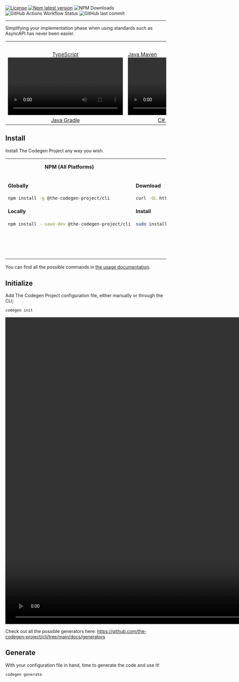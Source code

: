 [![License](https://img.shields.io/github/license/the-codegen-project/cli)](https://github.com/the-codegen-project/cli/blob/master/LICENSE)
[![Npm latest version](https://img.shields.io/npm/v/@the-codegen-project/cli)](https://www.npmjs.com/package/@the-codegen-project/cli)
![NPM Downloads](https://img.shields.io/npm/dw/%40the-codegen-project%2Fcli)
![GitHub Actions Workflow Status](https://img.shields.io/github/actions/workflow/status/the-codegen-project/cli/.github%2Fworkflows%2Fruntime-testing.yml?label=runtime%20testing)
![GitHub last commit](https://img.shields.io/github/last-commit/the-codegen-project/cli)

<!-- ![GitHub Downloads (specific asset, all releases)](https://img.shields.io/github/downloads/the-codegen-project/cli/codegen.x64.pkg?label=MacOS)
![GitHub Downloads (specific asset, all releases)](https://img.shields.io/github/downloads/the-codegen-project/cli/codegen.arm64.pkg?label=MacOS)
![GitHub Downloads (specific asset, all releases)](https://img.shields.io/github/downloads/the-codegen-project/cli/codegen.x86.exe?label=Win)
![GitHub Downloads (specific asset, all releases)](https://img.shields.io/github/downloads/the-codegen-project/cli/codegen.x64.exe?label=Win)
![GitHub Downloads (specific asset, all releases)](https://img.shields.io/github/downloads/the-codegen-project/cli/codegen.tar.gz?label=Linux)
![GitHub Downloads (specific asset, all releases)](https://img.shields.io/github/downloads/the-codegen-project/cli/codegen.deb?label=Linux)
![homebrew downloads](https://img.shields.io/homebrew/installs/dm/codegen?label=Brew)
![Chocolatey Downloads](https://img.shields.io/chocolatey/dt/codegen?label=Chocolatey)-->
---

Simplifying your implementation phase when using standards such as AsyncAPI has never been easier.

<table>
  <tr>
    <th colspan="3" style="text-align: center;">Anywhere</th>
  </tr>
  <tr>
    <td>
      <div style="text-align: center;">
<a href="https://github.com/the-codegen-project/cli/tree/main/examples/typescript-library">TypeScript</a> <video src='https://github.com/the-codegen-project/cli/assets/13396189/ef400456-3583-4e7a-aa65-f1db95f1c0ec' width=360></video>
      </div>
    </td>
    <td>
      <div>
<a href="https://github.com/the-codegen-project/cli/tree/main/examples/java-maven">Java Maven <video src='https://github.com/the-codegen-project/cli/assets/13396189/79b6019a-4e8f-4893-82ae-5b9f5c2cf2e6' width=360></video>
      </div>
    </td>
    <td>
      <div>
<a href="https://github.com/the-codegen-project/cli/tree/main/examples/typescript-nextjs">Next.js</a> <video src='https://github.com/the-codegen-project/cli/assets/13396189/e54aa060-61fc-49bd-b603-0a5f82667286' width=360></video>
      </div>
    </td>
  </tr>
  <tr>
    <td>
      <div style="text-align: center;">
<a href="https://github.com/the-codegen-project/cli/tree/main/examples/java-gradle">Java Gradle</a>
      </div>
    </td>
    <td>
      <div style="text-align: center;">
<a href="https://github.com/the-codegen-project/cli/tree/main/examples/csharp-console">C# console application</a>
      </div>
    </td>
  </tr>
</table>

## Install
Install The Codegen Project any way you wish.

<table style="table-layout: fixed;">
  <tr style="height: 50px;">
    <th>NPM (All Platforms)</th>
    <th>MacOS x64</th>
    <th>MacOS arm64</th>
    <th>Windows x64</th>
    <th>Windows x32</th>
    <th>Linux (Debian)</th>
    <th>Linux (Others)</th>
  </tr>
  <tr>
    <td style="vertical-align: top; min-width: 300px;">
      <div>

#### Globally

```sh
npm install -g @the-codegen-project/cli
```

#### Locally

```sh
npm install --save-dev @the-codegen-project/cli
```
</div>
    </td>
    <td style="vertical-align: top;">
      <div>

#### Download
```sh
curl -OL https://github.com/the-codegen-project/cli/releases/latest/download/codegen.x64.pkg
```

#### Install
```sh
sudo installer -pkg codegen.x64.pkg -target /
```

</div>
    </td>
    <td style="vertical-align: top;">
      <div>

#### Download
```sh
curl -OL https://github.com/the-codegen-project/cli/releases/latest/download/codegen.arm64.pkg
```
#### Install

```sh
sudo installer -pkg codegen.arm64.pkg -target /
```
</div>
    </td>
    <td style="vertical-align: top;">
      <div>
<a href="https://github.com/the-codegen-project/cli/releases/latest/download/codegen.x64.exe">Download and run codegen.x64.exe</a>
</div>
    </td>
    <td style="vertical-align: top;">
      <div>
<a href="https://github.com/the-codegen-project/cli/releases/latest/download/codegen.x86.exe">Download and run codegen.x86.exe</a>
</div>
    </td>
    <td style="vertical-align: top;">
      <div>

#### Download
```sh
curl -OL https://github.com/the-codegen-project/cli/releases/latest/download/codegen.deb
```

#### Install
```sh
sudo apt install ./codegen.deb
```
</div>
    </td>
    <td style="vertical-align: top;">
      <div>

#### Download
```sh
curl -OL https://github.com/the-codegen-project/cli/releases/latest/download/codegen.tar.gz
```

#### Install

```sh
tar -xzf codegen.tar.gz
```

#### Symlink
```sh
ln -s <absolute-path>/bin/codegen /usr/local/bin/codegen
```

</div>
    </td>
  </tr>
</table>

You can find all the possible commands in [the usage documentation](./docs/usage.md).

## Initialize
Add The Codegen Project configuration file, either manually or through the CLI;
```sh
codegen init
```

<video src='https://github.com/the-codegen-project/cli/assets/13396189/6a351e0d-b5b2-4ca3-845a-556aeba490c9' width=1920></video>

Check out all the possible generators here: https://github.com/the-codegen-project/cli/tree/main/docs/generators

## Generate
With your configuration file in hand, time to generate the code and use it!

```sh
codegen generate
```
